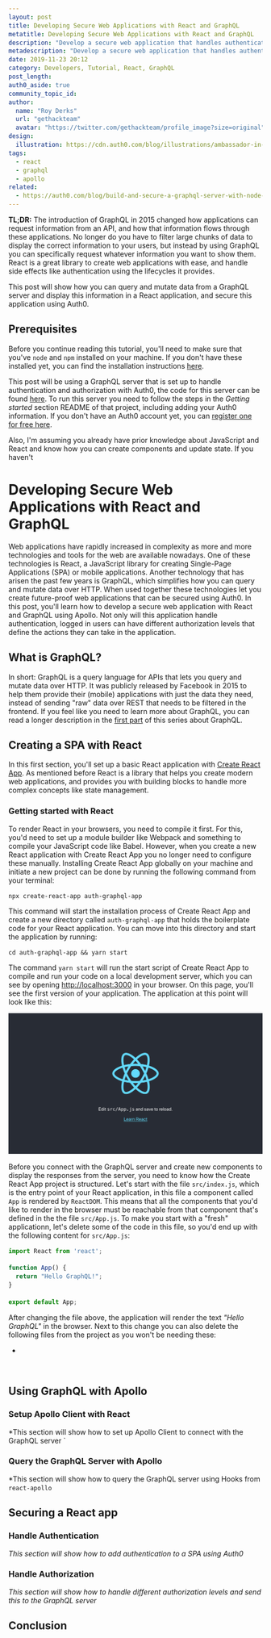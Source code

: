 ```yaml
---
layout: post
title: Developing Secure Web Applications with React and GraphQL
metatitle: Developing Secure Web Applications with React and GraphQL
description: "Develop a secure web application that handles authentication and authorization using React and GraphQL."
metadescription: "Develop a secure web application that handles authentication and authorization using React and GraphQL."
date: 2019-11-23 20:12
category: Developers, Tutorial, React, GraphQL
post_length:
auth0_aside: true
community_topic_id:
author:
  name: "Roy Derks"
  url: "gethackteam"
  avatar: "https://twitter.com/gethackteam/profile_image?size=original"
design:
  illustration: https://cdn.auth0.com/blog/illustrations/ambassador-in-the-moon.png
tags:
  - react
  - graphql
  - apollo
related:
  - https://auth0.com/blog/build-and-secure-a-graphql-server-with-node-js/
---
```


**TL;DR:** The introduction of GraphQL in 2015 changed how applications can request information from an API, and how that information flows through these applications. No longer do you have to filter large chunks of data to display the correct information to your users, but instead by using GraphQL you can specifically request whatever information you want to show them. React is a great library to create web applications with ease, and handle side effects like authentication using the lifecycles it provides. 

This post will show how you can query and mutate data from a GraphQL server and display this information in a React application, and secure this application using Auth0.

## Prerequisites

Before you continue reading this tutorial, you'll need to make sure that you've `node` and `npm` installed on your machine. If you don't have these installed yet, you can find the installation instructions [here](https://nodejs.org/en/download/).

This post will be using a GraphQL server that is set up to handle authentication and authorization with Auth0, the code for this server can be found [here](https://github.com/auth0-blog/auth0-graphql-server). To run this server you need to follow the steps in the *Getting started* section README of that project, including adding your Auth0 information. If you don't have an Auth0 account yet, you can <a href="https://auth0.com/signup" data-amp-replace="CLIENT_ID" data-amp-addparams="anonId=CLIENT_ID(cid-scope-cookie-fallback-name)">register one for free here</a>.

Also, I'm assuming you already have prior knowledge about JavaScript and React and know how you can create components and update state. If you haven't 

# Developing Secure Web Applications with React and GraphQL
Web applications have rapidly increased in complexity as more and more technologies and tools for the web are available nowadays. One of these technologies is React, a JavaScript library for creating Single-Page Applications (SPA) or mobile applications. Another technology that has arisen the past few years is GraphQL, which simplifies how you can query and mutate data over HTTP. When used together these technologies let you create future-proof web applications that can be secured using Auth0. In this post, you'll learn how to develop a secure web application with React and GraphQL using Apollo. Not only will this application handle authentication, logged in users can have different authorization levels that define the actions they can take in the application.
​
## What is GraphQL?
In short: GraphQL is a query language for APIs that lets you query and mutate data over HTTP. It was publicly released by Facebook in 2015 to help them provide their (mobile) applications with just the data they need, instead of sending "raw" data over REST that needs to be filtered in the frontend. If you feel like you need to learn more about GraphQL, you can read a longer description in the [first part](https://github.com/auth0-blog/auth0-graphql-server) of this series about GraphQL.
​
## Creating a SPA with React
In this first section, you'll set up a basic React application with [Create React App](https://github.com/facebook/create-react-app). As mentioned before React is a library that helps you create modern web applications, and provides you with building blocks to handle more complex concepts like state management. 

### Getting started with React 
To render React in your browsers, you need to compile it first. For this, you'd need to set up a module builder like Webpack and something to compile your JavaScript code like Babel. However, when you create a new React application with Create React App you no longer need to configure these manually. Installing Create React App globally on your machine and initiate a new project can be done by running the following command from your terminal:

```
npx create-react-app auth-graphql-app
```

This command will start the installation process of Create React App and create a new directory called `auth-graphql-app` that holds the boilerplate code for your React application. You can move into this directory and start the application by running:

```
cd auth-graphql-app && yarn start
```

The command `yarn start` will run the start script of Create React App to compile and run your code on a local development server, which you can see by opening [http://localhost:3000](http://localhost:3000) in your browser. On this page, you'll see the first version of your application. The application at this point will look like this:

![create react app](articles/initial-create-react-app.jpg)

Before you connect with the GraphQL server and create new components to display the responses from the server, you need to know how the Create React App project is structured. Let's start with the file `src/index.js`, which is the entry point of your React application, in this file a component called `App` is rendered by `ReactDOM`. This means that all the components that you'd like to render in the browser must be reachable from that component that's defined in the the file `src/App.js`. To make you start with a "fresh" applicationn, let's delete some of the code in this file, so you'd end up with the following content for `src/App.js`:


```js
import React from 'react';

function App() {
  return "Hello GraphQL!";
}

export default App;
```

After changing the file above, the application will render the text *"Hello GraphQL"* in the browser. Next to this change you can also delete the following files from the project as you won't be needing these:

- 


​
## Using GraphQL with Apollo
### Setup Apollo Client with React
*This section will show how to set up Apollo Client to connect with the GraphQL server `
### Query the GraphQL Server with Apollo
*This section will show how to query the GraphQL server using Hooks from `react-apollo`
​
​
## Securing a React app
### Handle Authentication
*This section will show how to add authentication to a SPA using Auth0*
### Handle Authorization
*This section will show how to handle different authorization levels and send this to the GraphQL server*
​
## Conclusion